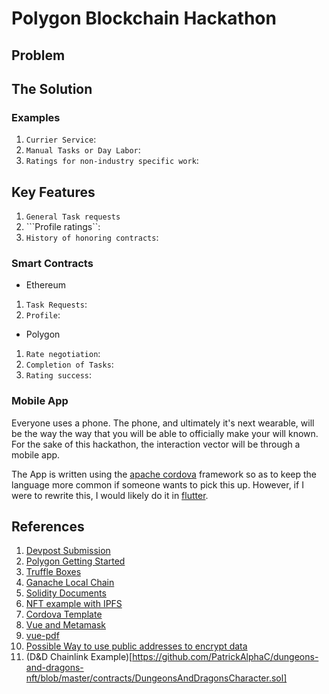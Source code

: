 # Polygon Blockchain Hackathon

## Problem

## The Solution

### Examples
1. ```Currier Service```: 
2. ```Manual Tasks or Day Labor```:
3. ```Ratings for non-industry specific work```: 


## Key Features
1. ```General Task requests```
2. ```Profile ratings``:
3. ```History of honoring contracts```:

### Smart Contracts
* Ethereum
1. ```Task Requests```:
2. ```Profile```:

* Polygon
1. ```Rate negotiation```:
2. ```Completion of Tasks```:
3. ```Rating success```:

### Mobile App
Everyone uses a phone. The phone, and ultimately it's next wearable, will be the way the way that you will be able to officially make your will known. For the sake of this hackathon, the interaction vector will be through a mobile app.

The App is written using the [apache cordova](https://cordova.apache.org/) framework so as to keep the language more common if someone wants to pick this up. However, if I were to rewrite this, I would likely do it in [flutter](https://flutter.dev/).

## References
1. [Devpost Submission](https://devpost.com/submit-to/15647-polygon-buidl-it-summer-2022/manage/submissions)
2. [Polygon Getting Started](https://docs.polygon.technology/docs/develop/getting-started/) 
3. [Truffle Boxes](https://trufflesuite.com/boxes/)
4. [Ganache Local Chain](https://github.com/trufflesuite/ganache)
5. [Solidity Documents](https://docs.soliditylang.org/en/v0.8.15/)
6. [NFT example with IPFS](https://github.com/austintgriffith/scaffold-eth.git)
7. [Cordova Template](https://www.learningsomethingnew.com/vue-js-vue-cli-3-vuetify-cordova-nano-sql-building-a-cross-platform-app-with-a-local-sql-database-that-can-load-data-from-a-static-csv-file)
8. [Vue and Metamask](https://www.npmjs.com/package/vue-metamask)
9. [vue-pdf](https://github.com/FranckFreiburger/vue-pdf)
10. [Possible Way to use public addresses to encrypt data](https://stackoverflow.com/questions/55755569/could-we-use-public-address-and-private-key-of-a-crypto-wallet-to-encrypt-a-file#55762196)
11. (D&D Chainlink Example)[https://github.com/PatrickAlphaC/dungeons-and-dragons-nft/blob/master/contracts/DungeonsAndDragonsCharacter.sol]